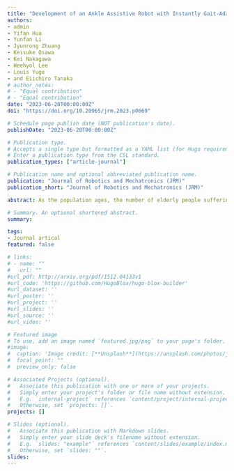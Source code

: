 ```yaml
---
title: "Development of an Ankle Assistive Robot with Instantly Gait-Adaptive Method"
authors:
- admin
- Yifan Hua
- Yunfan Li
- Jyunrong Zhuang
- Keisuke Osawa
- Kei Nakagawa
- Heehyol Lee
- Louis Yuge
- and Eiichiro Tanaka
# author_notes:
# - "Equal contribution"
# - "Equal contribution"
date: "2023-06-20T00:00:00Z"
doi: "https://doi.org/10.20965/jrm.2023.p0669"

# Schedule page publish date (NOT publication's date).
publishDate: "2023-06-20T00:00:00Z"

# Publication type.
# Accepts a single type but formatted as a YAML list (for Hugo requirements).
# Enter a publication type from the CSL standard.
publication_types: ["article-journal"]

# Publication name and optional abbreviated publication name.
publication: "Journal of Robotics and Mechatronics (JRM)"
publication_short: "Journal of Robotics and Mechatronics (JRM)"

abstract: As the population ages, the number of elderly people suffering from systemic diseases such as stroke increases. To address this problem, various wearable walking assistive robots have been developed to promote physical exercise for stroke prevention. Wearable assistive robots have shown the ability to improve human mobility. However, most of these robots are heavy, bulky, and impractical. In this study, we developed a compact ankle assistive robot for elderly users to promote walking exercise. By informing the user of correct motion and timing, the robot can guide the user to achieve a healthy gait by only assisting their ankle joint. The robot provides faster-than-ankle motion to allow the user to feel supported while walking. Users can adjust the robot’s assistance parameters through a graphical user interface (GUI) according to their demands. Furthermore, we proposed a gait-adaptive method for ankle assistive robots to adapt to the user’s changing gait. Hence, the robot can automatically adjust the parameters to provide more accurate walking assistance. Finally, the results of an evaluation experiment demonstrated the positive feasibility of human gait adaptation. The proposed methods have the advantages of low cost and easy implementation.

# Summary. An optional shortened abstract.
summary: 

tags:
- Journal artical
featured: false

# links:
# - name: ""
#   url: ""
#url_pdf: http://arxiv.org/pdf/1512.04133v1
#url_code: 'https://github.com/HugoBlox/hugo-blox-builder'
#url_dataset: ''
#url_poster: ''
#url_project: ''
#url_slides: ''
#url_source: ''
#url_video: ''

# Featured image
# To use, add an image named `featured.jpg/png` to your page's folder. 
#image:
#  caption: 'Image credit: [**Unsplash**](https://unsplash.com/photos/jdD8gXaTZsc)'
#  focal_point: ""
#  preview_only: false

# Associated Projects (optional).
#   Associate this publication with one or more of your projects.
#   Simply enter your project's folder or file name without extension.
#   E.g. `internal-project` references `content/project/internal-project/index.md`.
#   Otherwise, set `projects: []`.
projects: []

# Slides (optional).
#   Associate this publication with Markdown slides.
#   Simply enter your slide deck's filename without extension.
#   E.g. `slides: "example"` references `content/slides/example/index.md`.
#   Otherwise, set `slides: ""`.
slides: 
---
```



